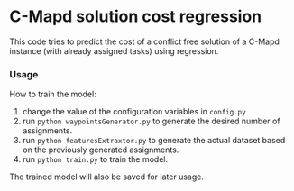 # C-Mapd solution cost regression
This code tries to predict the cost of a conflict free
solution of a C-Mapd instance (with already assigned tasks)
using regression.

### Usage
How to train the model:
1. change the value of the configuration variables in `config.py`
2. run `python waypointsGenerator.py` to generate the desired number of assignments.
3. run `python featuresExtraxtor.py` to generate the actual dataset based on the previously generated assignments.
4. run `python train.py` to train the model.

The trained model will also be saved for later usage. 